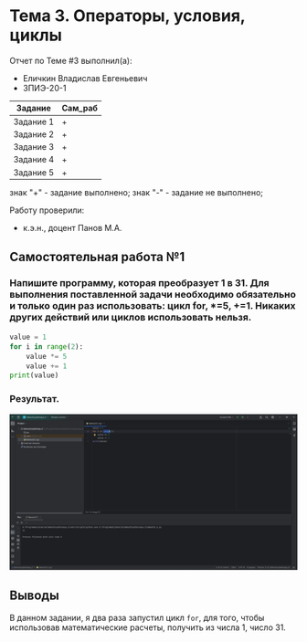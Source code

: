 # Тема 3. Операторы, условия, циклы
Отчет по Теме #3 выполнил(а):
- Еличкин Владислав Евгеньевич
- ЗПИЭ-20-1

| Задание    | Сам_раб |
|------------|---------|
| Задание 1  |    +    |
| Задание 2  |    +    |
| Задание 3  |    +    |
| Задание 4  |    +    |
| Задание 5  |    +    |

знак "+" - задание выполнено; знак "-" - задание не выполнено;

Работу проверили:
- к.э.н., доцент Панов М.А.

## Самостоятельная работа №1
### Напишите программу, которая преобразует 1 в 31. Для выполнения поставленной задачи необходимо обязательно и только один раз использовать: цикл for, *=5, +=1. Никаких других действий или циклов использовать нельзя.

```python
value = 1
for i in range(2):
    value *= 5
    value += 1
print(value)
```

### Результат.
![Результат решения](./pic/Samost3_1.PNG)

## Выводы

В данном задании, я два раза запустил цикл `for`, для того, чтобы использовав математические расчеты, получить из числа 1, число 31.
